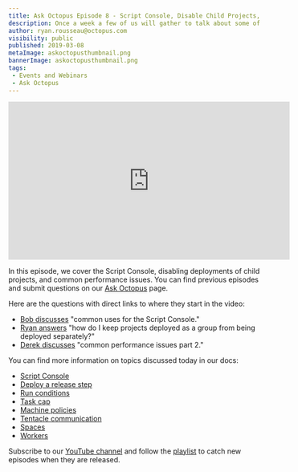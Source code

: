 ```yaml
---
title: Ask Octopus Episode 8 - Script Console, Disable Child Projects, Performance Part II
description: Once a week a few of us will gather to talk about some of the most interesting questions we have gotten over the past week and how we went about solving them.
author: ryan.rousseau@octopus.com
visibility: public
published: 2019-03-08
metaImage: askoctopusthumbnail.png
bannerImage: askoctopusthumbnail.png
tags:
 - Events and Webinars
 - Ask Octopus
---
```


<iframe width="560" height="315" src="https://www.youtube.com/embed/tcPtD14f0_I" frameborder="0" allowfullscreen></iframe>

 In this episode, we cover the Script Console, disabling deployments of child projects, and common performance issues. You can find previous episodes and submit questions on our [Ask Octopus](https://hello.octopus.com/ask-octopus) page.

Here are the questions with direct links to where they start in the video:

- [Bob discusses](https://www.youtube.com/watch?v=tcPtD14f0_I&t=28s) "common uses for the Script Console."
- [Ryan answers](https://www.youtube.com/watch?v=tcPtD14f0_I&t=8m17s) "how do I keep projects deployed as a group from being deployed separately?"
- [Derek discusses](https://www.youtube.com/watch?v=tcPtD14f0_I&t=16m20s) "common performance issues part 2."

You can find more information on topics discussed today in our docs:

- [Script Console](https://octopus.com/docs/administration/managing-infrastructure/script-console)
- [Deploy a release step](https://octopus.com/docs/deployment-process/projects/coordinating-multiple-projects/deploy-release-step)
- [Run conditions](https://octopus.com/docs/deployment-process/conditions#run-condition)
- [Task cap](https://octopus.com/docs/support/increase-the-octopus-server-task-cap)
- [Machine policies](https://octopus.com/docs/infrastructure/machine-policies)
- [Tentacle communication](https://octopus.com/docs/infrastructure/deployment-targets/windows-targets/tentacle-communication)
- [Spaces](https://octopus.com/Spaces)
- [Workers](https://octopus.com/Workers)

Subscribe to our [YouTube channel](https://www.youtube.com/channel/UCURDSDCwx9ZiCMcLdc8d6Uw?sub_confirmation=1) and follow the [playlist](https://www.youtube.com/playlist?list=PLAGskdGvlaw3-cd9rPiwhwfUo7kDGnOBh) to catch new episodes when they are released.